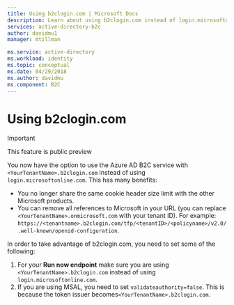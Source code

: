 ```yaml
---
title: Using b2clogin.com | Microsoft Docs
description: Learn about using b2clogin.com instead of login.microsoftonline.com. 
services: active-directory-b2c
author: davidmu1
manager: mtillman

ms.service: active-directory
ms.workload: identity
ms.topic: conceptual
ms.date: 04/29/2018
ms.author: davidmu
ms.component: B2C
---
```


# Using b2clogin.com

>[!IMPORTANT]
>This feature is public preview 
>

You now have the option to use the Azure AD B2C service with `<YourTenantName>.b2clogin.com` instead of using `login.microsoftonline.com`.  This has many benefits:
* You no longer share the same cookie header size limit with the other Microsoft products.
* You can remove all references to Microsoft in your URL (you can replace `<YourTenantName>.onmicrosoft.com` with your tenant ID). For example: `https://<tenantname>.b2clogin.com/tfp/<tenantID>/<policyname>/v2.0/.well-known/openid-configuration`.

 In order to take advantage of b2clogin.com, you need to set some of the following:

1. For your **Run now endpoint** make sure you are using `<YourTenantName>.b2clogin.com` instead of using `login.microsoftonline.com`.
2. If you are using MSAL, you need to set `validateauthority=false`.  This is because the token issuer becomes`<YourTenantName>.b2clogin.com`.
